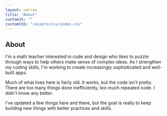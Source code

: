```yaml
---
layout: narrow
title: "About"
customJS: ""
customCSS: "/assets/css/index.css"
---
```


## About

I'm a math teacher interested in code and design who likes to puzzle through ways to help others make sense of complex ideas. As I strengthen my coding skills, I'm working to create increasingly sophisticated and well-built apps. 

Much of what lives here is fairly old. It works, but the code isn't pretty. There are too many things done inefficiently, too much repeated code. I didn't know any better.

I've updated a few things here and there, but the goal is really to keep building new things with better practices and skills.
